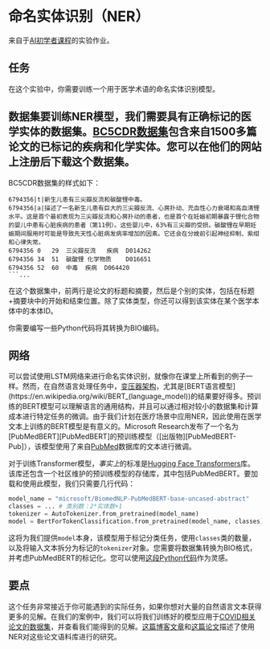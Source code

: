 # 命名实体识别（NER）

来自于[AI初学者课程](https://github.com/microsoft/ai-for-beginners)的实验作业。

## 任务

在这个实验中，你需要训练一个用于医学术语的命名实体识别模型。

## 数据集要训练NER模型，我们需要具有正确标记的医学实体的数据集。[BC5CDR数据集](https://biocreative.bioinformatics.udel.edu/tasks/biocreative-v/track-3-cdr/)包含来自1500多篇论文的已标记的疾病和化学实体。您可以在他们的网站上注册后下载这个数据集。

BC5CDR数据集的样式如下：

```
6794356|t|新生儿患有三尖瓣反流和碳酸锂中毒。
6794356|a|描述了一名新生儿患有巨大的三尖瓣反流、心房扑动、充血性心力衰竭和高血清锂水平。这是首个最初表现为三尖瓣反流和心房扑动的患者，也是首个在妊娠初期暴露于锂化合物的婴儿中患有心脏疾病的患者（第11例）。这些婴儿中，63%有三尖瓣的受损。碳酸锂在早期妊娠期间服用时可能是导致先天性心脏病发病率增加的因素。它还会在分娩前引起神经抑制、紫绀和心律失常。
6794356	0	29	三尖瓣反流	疾病	D014262
6794356	34	51	碳酸锂	化学物质	D016651
6794356	52	60	中毒	疾病	D064420
```...

```

在这个数据集中，前两行是论文的标题和摘要，然后是个别的实体，包括在标题+摘要块中的开始和结束位置。除了实体类型，你还可以得到该实体在某个医学本体中的本体ID。

你需要编写一些Python代码将其转换为BIO编码。

## 网络

可以尝试使用LSTM网络来进行命名实体识别，就像你在课堂上所看到的例子一样。然而，在自然语言处理任务中，[变压器架构](https://en.wikipedia.org/wiki/Transformer_(machine_learning_model))，尤其是[BERT语言模型](https://en.wikipedia.org/wiki/BERT_(language_model))的结果要好得多。预训练的BERT模型可以理解语言的通用结构，并且可以通过相对较小的数据集和计算成本进行特定任务的微调。由于我们计划在医疗场景中应用NER，因此使用在医学文本上训练的BERT模型是有意义的。Microsoft Research发布了一个名为[PubMedBERT][PubMedBERT]的预训练模型（[出版物][PubMedBERT-Pub]），该模型使用了来自[PubMed](https://pubmed.ncbi.nlm.nih.gov/)数据库的文本进行微调。

对于训练Transformer模型，*事实上*的标准是[Hugging Face Transformers](https://huggingface.co/)库。该库还包含一个社区维护的预训练模型的存储库，其中包括PubMedBERT。要加载和使用此模型，我们只需要几行代码：

```python
model_name = "microsoft/BiomedNLP-PubMedBERT-base-uncased-abstract"
classes = ... # 类别数：2*实体数+1
tokenizer = AutoTokenizer.from_pretrained(model_name)
model = BertForTokenClassification.from_pretrained(model_name, classes)
``````

这将为我们提供`model`本身，该模型用于标记分类任务，使用`classes`类的数量，以及将输入文本拆分为标记的`tokenizer`对象。您需要将数据集转换为BIO格式，并考虑PubMedBERT的标记化。您可以使用[这段Python代码](https://gist.github.com/shwars/580b55684be3328eb39ecf01b9cbbd88)作为灵感。

## 要点

这个任务非常接近于你可能遇到的实际任务，如果你想对大量的自然语言文本获得更多的见解。在我们的案例中，我们可以将我们训练好的模型应用于[COVID相关论文的数据集](https://www.kaggle.com/allen-institute-for-ai/CORD-19-research-challenge)，并查看我们能得到的见解。[这篇博客文章](https://soshnikov.com/science/analyzing-medical-papers-with-azure-and-text-analytics-for-health/)和[这篇论文](https://www.mdpi.com/2504-2289/6/1/4)描述了使用NER对这些论文语料库进行的研究。